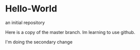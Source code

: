 # Hello-World
an initial repository

Here is a copy of the master branch. Im learning to use github.

I'm doing the secondary change
